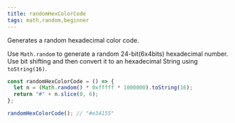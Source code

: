 ```yaml
---
title: randomHexColorCode
tags: math,random,beginner
---
```


Generates a random hexadecimal color code.

Use `Math.random` to generate a random 24-bit(6x4bits) hexadecimal number.
Use bit shifting and then convert it to an hexadecimal String using `toString(16)`.

```js
const randomHexColorCode = () => {
  let n = (Math.random() * 0xfffff * 1000000).toString(16);
  return "#" + n.slice(0, 6);
};
```

```js
randomHexColorCode(); // "#e34155"
```
